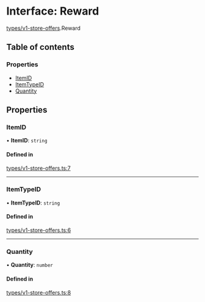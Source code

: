 # Interface: Reward

[types/v1-store-offers](../modules/types_v1_store_offers.md).Reward

## Table of contents

### Properties

- [ItemID](types_v1_store_offers.Reward.md#itemid)
- [ItemTypeID](types_v1_store_offers.Reward.md#itemtypeid)
- [Quantity](types_v1_store_offers.Reward.md#quantity)

## Properties

### ItemID

• **ItemID**: `string`

#### Defined in

[types/v1-store-offers.ts:7](https://github.com/jameslinimk/unofficial-valorant-api/blob/372bfa0/package/src/types/v1-store-offers.ts#L7)

___

### ItemTypeID

• **ItemTypeID**: `string`

#### Defined in

[types/v1-store-offers.ts:6](https://github.com/jameslinimk/unofficial-valorant-api/blob/372bfa0/package/src/types/v1-store-offers.ts#L6)

___

### Quantity

• **Quantity**: `number`

#### Defined in

[types/v1-store-offers.ts:8](https://github.com/jameslinimk/unofficial-valorant-api/blob/372bfa0/package/src/types/v1-store-offers.ts#L8)

